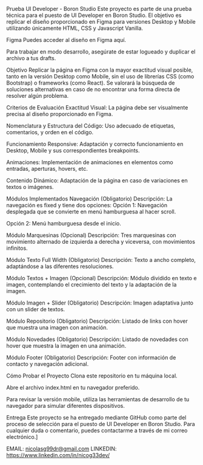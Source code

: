 Prueba UI Developer - Boron Studio
Este proyecto es parte de una prueba técnica para el puesto de UI Developer en Boron Studio. El objetivo es replicar el diseño proporcionado en Figma para versiones Desktop y Mobile utilizando únicamente HTML, CSS y Javascript Vanilla.

Figma
Puedes acceder al diseño en Figma aquí.

Para trabajar en modo desarrollo, asegúrate de estar logueado y duplicar el archivo a tus drafts.

Objetivo
Replicar la página en Figma con la mayor exactitud visual posible, tanto en la versión Desktop como Mobile, sin el uso de librerías CSS (como Bootstrap) o frameworks (como React). Se valorará la búsqueda de soluciones alternativas en caso de no encontrar una forma directa de resolver algún problema.

Criterios de Evaluación
Exactitud Visual: La página debe ser visualmente precisa al diseño proporcionado en Figma.

Nomenclatura y Estructura del Código: Uso adecuado de etiquetas, comentarios, y orden en el código.

Funcionamiento Responsive: Adaptación y correcto funcionamiento en Desktop, Mobile y sus correspondientes breakpoints.

Animaciones: Implementación de animaciones en elementos como entradas, aperturas, hovers, etc.

Contenido Dinámico: Adaptación de la página en caso de variaciones en textos o imágenes.

Módulos Implementados
Navegación (Obligatorio)
Descripción: La navegación es fixed y tiene dos opciones:
Opción 1: Navegación desplegada que se convierte en menú hamburguesa al hacer scroll.

Opción 2: Menú hamburguesa desde el inicio.

Módulo Marquesinas (Opcional)
Descripción: Tres marquesinas con movimiento alternado de izquierda a derecha y viceversa, con movimientos infinitos.

Módulo Texto Full Width (Obligatorio)
Descripción: Texto a ancho completo, adaptándose a las diferentes resoluciones.

Módulo Textos + Imagen (Opcional)
Descripción: Módulo dividido en texto e imagen, contemplando el crecimiento del texto y la adaptación de la imagen.

Módulo Imagen + Slider (Obligatorio)
Descripción: Imagen adaptativa junto con un slider de textos.

Módulo Repositorio (Obligatorio)
Descripción: Listado de links con hover que muestra una imagen con animación.

Módulo Novedades (Obligatorio)
Descripción: Listado de novedades con hover que muestra la imagen en una animación.

Módulo Footer (Obligatorio)
Descripción: Footer con información de contacto y navegación adicional.

Cómo Probar el Proyecto
Clona este repositorio en tu máquina local.

Abre el archivo index.html en tu navegador preferido.

Para revisar la versión mobile, utiliza las herramientas de desarrollo de tu navegador para simular diferentes dispositivos.

Entrega
Este proyecto se ha entregado mediante GitHub como parte del proceso de selección para el puesto de UI Developer en Boron Studio. Para cualquier duda o comentario, puedes contactarme a través de mi correo electrónico.]

EMAIL: nicolasg99dr@gmail.com
LINKEDIN: https://www.linkedin.com/in/nicog33dev/ 